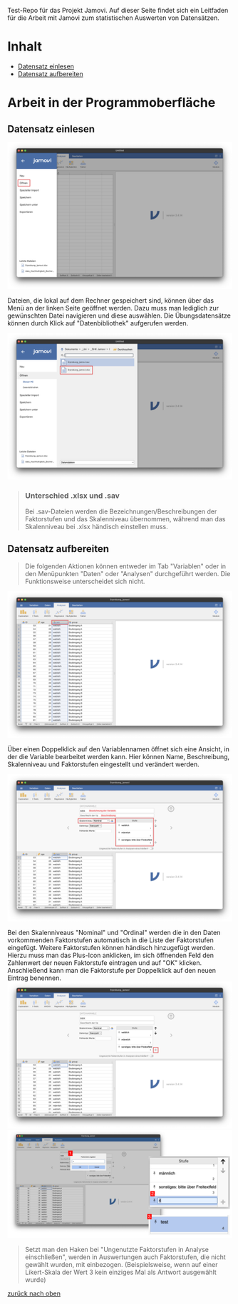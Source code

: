 Test-Repo für das Projekt Jamovi.
Auf dieser Seite findet sich ein Leitfaden für die Arbeit mit Jamovi zum statistischen Auswerten von Datensätzen.

# Inhalt
- [Datensatz einlesen](#datensatz-einlesen)
- [Datensatz aufbereiten](#datensatz-aufbereiten)

# Arbeit in der Programmoberfläche
## Datensatz einlesen

![programmoberflaeche-datensatz-einlesen-1](./bilder/programmoberflaeche-datensatz-einlesen-1.png)

Dateien, die lokal auf dem Rechner gespeichert sind, können über das Menü an der linken Seite geöffnet werden. Dazu muss man lediglich zur gewünschten Datei navigieren und diese auswählen.
Die Übungsdatensätze können durch Klick auf "Datenbibliothek" aufgerufen werden.

![programmoberflaeche-datensatz-einlesen-2](./bilder/programmoberflaeche-datensatz-einlesen-2.png)

>### Unterschied .xlsx und .sav
>Bei .sav-Dateien werden die Bezeichnungen/Beschreibungen der Faktorstufen und das Skalenniveau übernommen, während man das Skalenniveau bei .xlsx händisch einstellen muss.

## Datensatz aufbereiten

>Die folgenden Aktionen können entweder im Tab "Variablen" oder in den Menüpunkten "Daten" oder "Analysen" durchgeführt werden. Die Funktionsweise unterscheidet sich nicht.

![programmoberflaeche-datensatz-aufbereiten-1](./bilder/programmoberflaeche-datensatz-aufbereiten-1.png)

Über einen Doppelklick auf den Variablennamen öffnet sich eine Ansicht, in der die Variable bearbeitet werden kann. Hier können Name, Beschreibung, Skalenniveau und Faktorstufen eingestellt und verändert werden.

![programmoberflaeche-datensatz-aufbereiten-2](./bilder/programmoberflaeche-datensatz-aufbereiten-2.png)

Bei den Skalenniveaus "Nominal" und "Ordinal" werden die in den Daten vorkommenden Faktorstufen automatisch in die Liste der Faktorstufen eingefügt. Weitere Faktorstufen können händisch hinzugefügt werden.
Hierzu muss man das Plus-Icon anklicken, im sich öffnenden Feld den Zahlenwert der neuen Faktorstufe eintragen und auf "OK" klicken. Anschließend kann man die Faktorstufe per Doppelklick auf den neuen Eintrag benennen.
![programmoberflaeche-datensatz-aufbereiten-3-1](./bilder/programmoberflaeche-datensatz-aufbereiten-3-1.png)
![programmoberflaeche-datensatz-aufbereiten-3](./bilder/programmoberflaeche-datensatz-aufbereiten-3.png)

>Setzt man den Haken bei "Ungenutzte Faktorstufen in Analyse einschließen", werden in Auswertungen auch Faktorstufen, die nicht gewählt wurden, mit einbezogen. (Beispielsweise, wenn auf einer Likert-Skala der Wert 3 kein einziges Mal als Antwort ausgewählt wurde)

[zurück nach oben](#inhalt)
